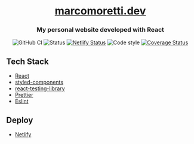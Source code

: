 <h1 align="center">
    <a href="https://marcomoretti.dev" target="_blank">marcomoretti.dev </a>
</h1>
<h3 align="center">
My personal website developed with React
</h3>
<div align="center">

![GitHub CI](https://github.com/marcosvega91/marcomoretti.io/workflows/GitHub%20CI/badge.svg)
![Status](https://camo.githubusercontent.com/7f4b042adc3c191cb356d72647f7843d3d3c7af7/68747470733a2f2f696d672e736869656c64732e696f2f62616467652f5374617475732d646576656c6f70696e672d62726967687467726565)
[![Netlify Status](https://api.netlify.com/api/v1/badges/3ed4b76f-3a9b-4805-a337-df8fe84b2100/deploy-status)](https://app.netlify.com/sites/marcomoretti/deploys)
![Code style](https://img.shields.io/badge/code_style-prettier-ff69b4.svg)
[![Coverage Status](https://coveralls.io/repos/github/marcosvega91/marcomoretti.io/badge.svg?branch=develop)](https://coveralls.io/github/marcosvega91/marcomoretti.io?branch=develop)

</div>


## Tech Stack

- [React](https://github.com/facebook/react)
- [styled-components](https://github.com/styled-components)
- [react-testing-library](https://github.com/testing-library/react-testing-library)
- [Prettier](https://github.com/prettier/prettier)
- [Eslint](https://github.com/eslint/eslint)

## Deploy

- [Netlify](https://www.netlify.com/)
